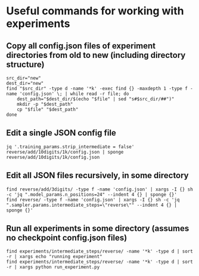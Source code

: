 # Useful commands for working with experiments

## Copy all config.json files of experiment directories from old to new (including directory structure)
```
src_dir="new"
dest_dir="new"
find "$src_dir" -type d -name '*k' -exec find {} -maxdepth 1 -type f -name 'config.json' \; | while read -r file; do
    dest_path="$dest_dir/$(echo "$file" | sed "s#$src_dir/##")"
    mkdir -p "$dest_path"
    cp "$file" "$dest_path"
done
```

## Edit a single JSON config file
```
jq '.training_params.strip_intermediate = false' reverse/add/10digits/1k/config.json | sponge reverse/add/10digits/1k/config.json
```

## Edit all JSON files recursively, in some directory
```
find reverse/add/3digits/ -type f -name 'config.json' | xargs -I {} sh -c 'jq ".model_params.n_positions=24" --indent 4 {} | sponge {}'
find reverse/ -type f -name 'config.json' | xargs -I {} sh -c 'jq ".sampler.params.intermediate_steps=\"reverse\"" --indent 4 {} | sponge {}'
```

## Run all experiments in some directory (assumes no checkpoint config.json files)

```
find experiments/intermediate_steps/reverse/ -name '*k' -type d | sort -r | xargs echo "running experiment"
find experiments/intermediate_steps/reverse/ -name '*k' -type d | sort -r | xargs python run_experiment.py
```
